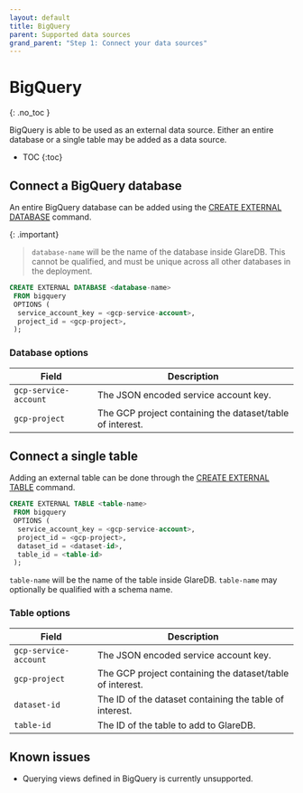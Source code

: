 ```yaml
---
layout: default
title: BigQuery
parent: Supported data sources
grand_parent: "Step 1: Connect your data sources"
---
```


<!-- markdownlint-disable MD022 -->

<!-- prettier-ignore-start -->
# BigQuery
{: .no_toc }
<!-- prettier-ignore-end -->

<!-- markdownlint-enable MD022 -->

BigQuery is able to be used as an external data source. Either an
entire database or a single table may be added as a data source.

- TOC
{:toc}

## Connect a BigQuery database

An entire BigQuery database can be added using the [CREATE EXTERNAL DATABASE]
command.

{: .important}

> `database-name` will be the name of the database inside GlareDB. This cannot be
> qualified, and must be unique across all other databases in the deployment.

```sql
CREATE EXTERNAL DATABASE <database-name>
 FROM bigquery
 OPTIONS (
  service_account_key = <gcp-service-account>,
  project_id = <gcp-project>,
 );
```

### Database options

| Field                 | Description                                               |
| --------------------- | --------------------------------------------------------- |
| `gcp-service-account` | The JSON encoded service account key.                     |
| `gcp-project`         | The GCP project containing the dataset/table of interest. |

## Connect a single table

Adding an external table can be done through the [CREATE EXTERNAL TABLE]
command.

```sql
CREATE EXTERNAL TABLE <table-name>
 FROM bigquery
 OPTIONS (
  service_account_key = <gcp-service-account>,
  project_id = <gcp-project>,
  dataset_id = <dataset-id>,
  table_id = <table-id>
 );
```

`table-name` will be the name of the table inside GlareDB. `table-name` may
optionally be qualified with a schema name.

### Table options

| Field                 | Description                                               |
| --------------------- | --------------------------------------------------------- |
| `gcp-service-account` | The JSON encoded service account key.                     |
| `gcp-project`         | The GCP project containing the dataset/table of interest. |
| `dataset-id`          | The ID of the dataset containing the table of interest.   |
| `table-id`            | The ID of the table to add to GlareDB.                    |

## Known issues

- Querying views defined in BigQuery is currently unsupported.

[CREATE EXTERNAL TABLE]: /docs/sql-reference/sql-commands/create-external-table
[CREATE EXTERNAL DATABASE]: /docs/sql-reference/sql-commands/create-external-database
